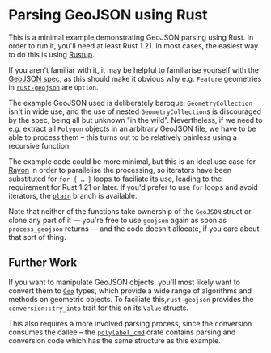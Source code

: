 # Parsing GeoJSON using Rust
This is a minimal example demonstrating GeoJSON parsing using Rust. In order to run it, you'll need at least Rust 1.21. In most cases, the easiest way to do this is using [Rustup](https://rustup.rs).

If you aren't familiar with it, it may be helpful to familiarise yourself with the [GeoJSON spec](https://tools.ietf.org/html/rfc7946), as this should make it obvious why e.g. `Feature` geometries in [`rust-geojson`](https://docs.rs/geojson/0.9.1/geojson/struct.Feature.html) are `Option`.

The example GeoJSON used is deliberately baroque: `GeometryCollection` isn't in wide use, and the use of nested `GeometryCollection`s is discouraged by the spec, being all but unknown "in the wild". Nevertheless, if we need to e.g. extract all `Polygon` objects in an arbitrary GeoJSON file, we have to be able to process them – this turns out to be relatively painless using a recursive function.

The example code could be more minimal, but this is an ideal use case for [Rayon](https://docs.rs/rayon/) in order to parallelise the processing, so iterators have been substituted for `for { … }` loops to faciliate its use, leading to the requirement for Rust 1.21 or later. If you'd prefer to use `for` loops and avoid iterators, the [`plain`](https://github.com/urschrei/geojson_example/tree/plain) branch is available.

Note that neither of the functions take ownership of the `GeoJSON` struct or clone any part of it — you're free to use `geojson` again as soon as `process_geojson` returns — and the code doesn't allocate, if you care about that sort of thing.

## Further Work
If you want to manipulate GeoJSON objects, you'll most likely want to convert them to [`Geo`](https://docs.rs/geo) types, which provide a wide range of algorithms and methods on geometric objects. To faciliate this,`rust-geojson` provides the `conversion::try_into` trait for this on its `Value` structs.  

This also requires a more involved parsing process, since the conversion consumes the callee – the [`polylabel_cmd`](https://github.com/urschrei/polylabel_cmd) crate contains parsing and conversion code which has the same structure as this example.
